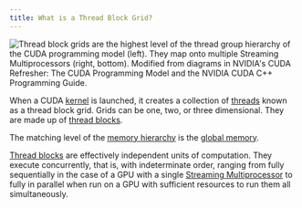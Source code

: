 ```yaml
---
title: What is a Thread Block Grid?
---
```


![Thread block grids are the highest level of the thread group hierarchy of the [CUDA programming model](/device-software/cuda-programming-model) (left). They map onto multiple [Streaming Multiprocessors](/device-hardware/streaming-multiprocessor) (right, bottom). Modified from diagrams in NVIDIA's [CUDA Refresher: The CUDA Programming Model](https://developer.nvidia.com/blog/cuda-refresher-cuda-programming-model/) and the NVIDIA [CUDA C++ Programming Guide](https://docs.nvidia.com/cuda/cuda-c-programming-guide/index.html#programming-model).](https://modal-cdn.com/gpu-glossary/terminal-cuda-programming-model.svg)

When a CUDA [kernel](/device-software/kernel) is launched, it
creates a collection of [threads](/device-software/thread) known as
a thread block grid. Grids can be one, two, or three dimensional. They are made
up of [thread blocks](/device-software/thread-block).

The matching level of the
[memory hierarchy](/device-software/memory-hierarchy) is the
[global memory](/device-software/global-memory).

[Thread blocks](/device-software/thread-block) are effectively
independent units of computation. They execute concurrently, that is, with
indeterminate order, ranging from fully sequentially in the case of a GPU with a
single
[Streaming Multiprocessor](/device-hardware/streaming-multiprocessor)
to fully in parallel when run on a GPU with sufficient resources to run them all
simultaneously.
